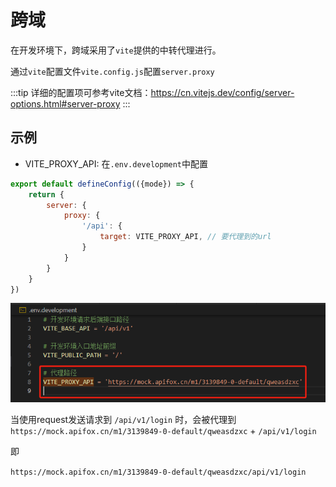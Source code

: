 # 跨域

在开发环境下，跨域采用了`vite`提供的中转代理进行。

通过`vite`配置文件`vite.config.js`配置`server.proxy`



:::tip
    详细的配置项可参考vite文档：https://cn.vitejs.dev/config/server-options.html#server-proxy
:::
## 示例

- VITE_PROXY_API: 在`.env.development`中配置

```javascript
export default defineConfig(({mode}) => {
    return {
        server: {
            proxy: {
                '/api': {
                    target: VITE_PROXY_API, // 要代理到的url
                }
            }
        }
    }
})
```

![Alt text](image.png)

当使用request发送请求到 `/api/v1/login` 时，会被代理到
`https://mock.apifox.cn/m1/3139849-0-default/qweasdzxc` + `/api/v1/login`

即

`https://mock.apifox.cn/m1/3139849-0-default/qweasdzxc/api/v1/login`
